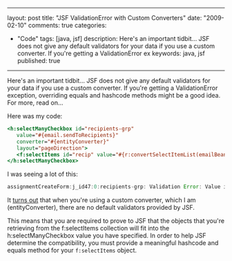 
---
layout: post
title: "JSF ValidationError with Custom Converters"
date: "2009-02-10"
comments: true
categories:
  - "Code"
tags: [java, jsf]
description: Here's an important tidbit...  JSF does not give any default validators for your data if you use a custom converter.  If you're getting a ValidationError ex
keywords: java, jsf
published: true
---

Here's an important tidbit...  JSF does not give any default validators for your data if you use a custom converter.  If you're getting a ValidationError exception, overriding equals and hashcode methods might be a good idea.  For more, read on...

<!--more-->

Here was my code:

```jsp
<h:selectManyCheckbox id="recipients-grp"
   value="#{email.sendToRecipients}"
   converter="#{entityConverter}"
   layout="pageDirection">
   <f:selectItems id="recip" value="#{r:convertSelectItemList(emailBean.allRecipients)}"/>
</h:selectManyCheckbox>
```

I was seeing a lot of this:

```java
assignmentCreateForm:j_id47:0:recipients-grp: Validation Error: Value is not valid
```

It [turns out](http://www.crazysquirrel.com/computing/java/jsf/converter-validation-error.jspx) that when you're using a custom converter, which I am (entityConverter), there are no default validators provided by JSF.  

This means that you are required to prove to JSF that the objects that you're retrieving from the f:selectItems collection will fit into the h:selectManyCheckbox value you have specified.  In order to help JSF determine the compatibility, you must provide a meaningful hashcode and equals method for your `f:selectItems` object.

  
